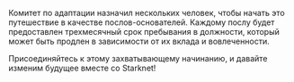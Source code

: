Комитет по адаптации назначил нескольких человек, чтобы начать это путешествие в качестве послов-основателей. Каждому послу будет предоставлен трехмесячный срок пребывания в должности, который может быть продлен в зависимости от их вклада и вовлеченности. 

Присоединяйтесь к этому захватывающему начинанию, и давайте изменим будущее вместе со Starknet!